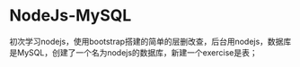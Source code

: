 # NodeJs-MySQL
初次学习nodejs，使用bootstrap搭建的简单的层删改查，后台用nodejs，数据库是MySQL，创建了一个名为nodejs的数据库，新建一个exercise是表；
